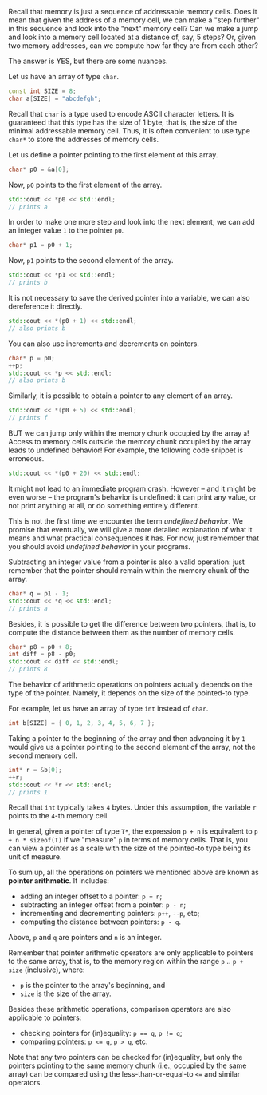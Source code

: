 Recall that memory is just a sequence of addressable memory cells.
Does it mean that given the address of a memory cell, 
we can make a "step further" in this sequence and look into the "next" memory cell?
Can we make a jump and look into a memory cell located at a distance of, say, 5 steps?
Or, given two memory addresses, can we compute how far they are from each other?

The answer is YES, but there are some nuances.

Let us have an array of type `char`.

```c++
const int SIZE = 8;
char a[SIZE] = "abcdefgh";
```

<div class="hint">

Recall that `char` is a type used to encode ASCII character letters.
It is guaranteed that this type has the size of 1 byte, that 
is, the size of the minimal addressable memory cell. 
Thus, it is often convenient to use type `char*` to store the addresses of memory cells.

</div>

Let us define a pointer pointing to the first element of this array.

```c++
char* p0 = &a[0];
```

Now, `p0` points to the first element of the array.

```c++
std::cout << *p0 << std::endl;
// prints a
```

In order to make one more step and look into the next element, 
we can add an integer value `1` to the pointer `p0`.

```c++
char* p1 = p0 + 1;
```

Now, `p1` points to the second element of the array. 

```c++
std::cout << *p1 << std::endl;
// prints b
```

It is not necessary to save the derived pointer into a variable, 
we can also dereference it directly. 

```c++
std::cout << *(p0 + 1) << std::endl;
// also prints b
```

You can also use increments and decrements on pointers.

```c++
char* p = p0;
++p;
std::cout << *p << std::endl;
// also prints b
```

Similarly, it is possible to obtain a pointer to any element of an array.

```c++
std::cout << *(p0 + 5) << std::endl;
// prints f
```

BUT we can jump only within the memory chunk occupied by the array `a`!
Access to memory cells outside the memory chunk occupied by 
the array leads to undefined behavior!
For example, the following code snippet is erroneous.

```c++
std::cout << *(p0 + 20) << std::endl;
```

It might not lead to an immediate program crash.
However – and it might be even worse – the program's behavior is undefined: 
it can print any value, or not print anything at all, 
or do something entirely different. 

<div class="hint">

This is not the first time we encounter the term *undefined behavior*. 
We promise that eventually, we will give a more detailed explanation of what it means 
and what practical consequences it has. 
For now, just remember that you should avoid *undefined behavior* in your programs.

</div>

Subtracting an integer value from a pointer is also a valid operation:
just remember that the pointer should remain within the memory chunk of the array.

```c++
char* q = p1 - 1;
std::cout << *q << std::endl;
// prints a
```

Besides, it is possible to get the difference between two pointers, 
that is, to compute the distance between them as the number of memory cells.

```c++
char* p8 = p0 + 8;
int diff = p8 - p0;
std::cout << diff << std::endl;
// prints 8
```

The behavior of arithmetic operations on pointers actually depends on the type of the pointer.
Namely, it depends on the size of the pointed-to type.

For example, let us have an array of type `int` instead of `char`.

```c++
int b[SIZE] = { 0, 1, 2, 3, 4, 5, 6, 7 };
```

Taking a pointer to the beginning of the array and then advancing it by `1`
would give us a pointer pointing to the second element of the array, 
not the second memory cell. 

```c++
int* r = &b[0];
++r;
std::cout << *r << std::endl;
// prints 1
```

Recall that `int` typically takes `4` bytes.
Under this assumption, the variable `r` points to the `4`-th memory cell.   

In general, given a pointer of type `T*`, the expression `p + n`
is equivalent to `p + n * sizeof(T)` if we "measure" `p` in terms of memory cells.
That is, you can view a pointer as a scale with the size of 
the pointed-to type being its unit of measure.

To sum up, all the operations on pointers we mentioned above are known as **pointer arithmetic**.
It includes:

* adding an integer offset to a pointer: `p + n`;
* subtracting an integer offset from a pointer: `p - n`;
* incrementing and decrementing pointers: `p++`, `--p`, etc;
* computing the distance between pointers: `p - q`.

Above, `p` and `q` are pointers and `n` is an integer.

Remember that pointer arithmetic operators are only applicable 
to pointers to the same array, that is, to the memory region
within the range `p` .. `p + size` (inclusive), where:
* `p` is the pointer to the array's beginning, and
* `size` is the size of the array.

Besides these arithmetic operations, comparison operators are also applicable to pointers:

* checking pointers for (in)equality: `p == q`, `p != q`;
* comparing pointers: `p <= q`, `p > q`, etc.

Note that any two pointers can be checked for (in)equality, 
but only the pointers pointing to the same memory chunk
(i.e., occupied by the same array)
can be compared using the less-than-or-equal-to `<=` and similar operators. 